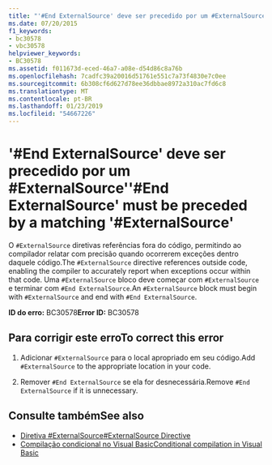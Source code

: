 ```yaml
---
title: "'#End ExternalSource' deve ser precedido por um #ExternalSource'"
ms.date: 07/20/2015
f1_keywords:
- bc30578
- vbc30578
helpviewer_keywords:
- BC30578
ms.assetid: f011673d-eced-46a7-a08e-d54d86c8a76b
ms.openlocfilehash: 7cadfc39a20016d51761e551c7a73f4830e7c0ee
ms.sourcegitcommit: 6b308cf6d627d78ee36dbbae8972a310ac7fd6c8
ms.translationtype: MT
ms.contentlocale: pt-BR
ms.lasthandoff: 01/23/2019
ms.locfileid: "54667226"
---
```

# <a name="end-externalsource-must-be-preceded-by-a-matching-externalsource"></a><span data-ttu-id="c2285-102">'#End ExternalSource' deve ser precedido por um #ExternalSource'</span><span class="sxs-lookup"><span data-stu-id="c2285-102">'#End ExternalSource' must be preceded by a matching '#ExternalSource'</span></span>
<span data-ttu-id="c2285-103">O `#ExternalSource` diretivas referências fora do código, permitindo ao compilador relatar com precisão quando ocorrerem exceções dentro daquele código.</span><span class="sxs-lookup"><span data-stu-id="c2285-103">The `#ExternalSource` directive references outside code, enabling the compiler to accurately report when exceptions occur within that code.</span></span> <span data-ttu-id="c2285-104">Uma `#ExternalSource` bloco deve começar com `#ExternalSource` e terminar com `#End ExternalSource`.</span><span class="sxs-lookup"><span data-stu-id="c2285-104">An `#ExternalSource` block must begin with `#ExternalSource` and end with `#End ExternalSource`.</span></span>  
  
 <span data-ttu-id="c2285-105">**ID do erro:** BC30578</span><span class="sxs-lookup"><span data-stu-id="c2285-105">**Error ID:** BC30578</span></span>  
  
## <a name="to-correct-this-error"></a><span data-ttu-id="c2285-106">Para corrigir este erro</span><span class="sxs-lookup"><span data-stu-id="c2285-106">To correct this error</span></span>  
  
1.  <span data-ttu-id="c2285-107">Adicionar `#ExternalSource` para o local apropriado em seu código.</span><span class="sxs-lookup"><span data-stu-id="c2285-107">Add `#ExternalSource` to the appropriate location in your code.</span></span>  
  
2.  <span data-ttu-id="c2285-108">Remover `#End ExternalSource` se ela for desnecessária.</span><span class="sxs-lookup"><span data-stu-id="c2285-108">Remove `#End ExternalSource` if it is unnecessary.</span></span>  
  
## <a name="see-also"></a><span data-ttu-id="c2285-109">Consulte também</span><span class="sxs-lookup"><span data-stu-id="c2285-109">See also</span></span>
- [<span data-ttu-id="c2285-110">Diretiva #ExternalSource</span><span class="sxs-lookup"><span data-stu-id="c2285-110">#ExternalSource Directive</span></span>](../../visual-basic/language-reference/directives/externalsource-directive.md)
- [<span data-ttu-id="c2285-111">Compilação condicional no Visual Basic</span><span class="sxs-lookup"><span data-stu-id="c2285-111">Conditional compilation in Visual Basic</span></span>](~/docs/visual-basic/programming-guide/program-structure/conditional-compilation.md)
